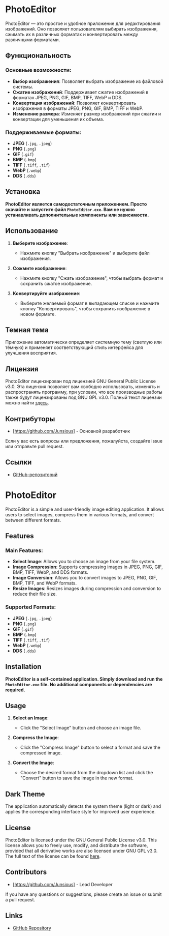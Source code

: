 # PhotoEditor

PhotoEditor — это простое и удобное приложение для редактирования изображений. Оно позволяет пользователям выбирать изображения, сжимать их в различных форматах и конвертировать между различными форматами.

## Функциональность

### Основные возможности:
- **Выбор изображения**: Позволяет выбрать изображение из файловой системы.
- **Сжатие изображений**: Поддерживает сжатие изображений в форматах JPEG, PNG, GIF, BMP, TIFF, WebP и DDS.
- **Конвертация изображений**: Позволяет конвертировать изображения в форматы JPEG, PNG, GIF, BMP, TIFF и WebP.
- **Изменение размера**: Изменяет размер изображений при сжатии и конвертации для уменьшения их объема.

### Поддерживаемые форматы:
- **JPEG** (`.jpg`, `.jpeg`)
- **PNG** (`.png`)
- **GIF** (`.gif`)
- **BMP** (`.bmp`)
- **TIFF** (`.tiff`, `.tif`)
- **WebP** (`.webp`)
- **DDS** (`.dds`)

## Установка

**PhotoEditor является самодостаточным приложением. Просто скачайте и запустите файл `PhotoEditor.exe`. Вам не нужно устанавливать дополнительные компоненты или зависимости.**

## Использование

1. **Выберите изображение**:
   - Нажмите кнопку "Выбрать изображение" и выберите файл изображения.

2. **Сожмите изображение**:
   - Нажмите кнопку "Сжать изображение", чтобы выбрать формат и сохранить сжатое изображение.

3. **Конвертируйте изображение**:
   - Выберите желаемый формат в выпадающем списке и нажмите кнопку "Конвертировать", чтобы сохранить изображение в новом формате.

## Темная тема

Приложение автоматически определяет системную тему (светлую или тёмную) и применяет соответствующий стиль интерфейса для улучшения восприятия.

## Лицензия

PhotoEditor лицензирован под лицензией GNU General Public License v3.0. Эта лицензия позволяет вам свободно использовать, изменять и распространять программу, при условии, что все производные работы также будут лицензированы под GNU GPL v3.0. Полный текст лицензии можно найти [здесь](https://www.gnu.org/licenses/gpl-3.0.html).

## Контрибуторы

- [https://github.com/Junsious] - Основной разработчик

Если у вас есть вопросы или предложения, пожалуйста, создайте issue или отправьте pull request.

## Ссылки

- [GitHub-репозиторий](https://github.com/Junsious/PhotoEditor)


# PhotoEditor

PhotoEditor is a simple and user-friendly image editing application. It allows users to select images, compress them in various formats, and convert between different formats.

## Features

### Main Features:
- **Select Image**: Allows you to choose an image from your file system.
- **Image Compression**: Supports compressing images in JPEG, PNG, GIF, BMP, TIFF, WebP, and DDS formats.
- **Image Conversion**: Allows you to convert images to JPEG, PNG, GIF, BMP, TIFF, and WebP formats.
- **Resize Images**: Resizes images during compression and conversion to reduce their file size.

### Supported Formats:
- **JPEG** (`.jpg`, `.jpeg`)
- **PNG** (`.png`)
- **GIF** (`.gif`)
- **BMP** (`.bmp`)
- **TIFF** (`.tiff`, `.tif`)
- **WebP** (`.webp`)
- **DDS** (`.dds`)

## Installation

**PhotoEditor is a self-contained application. Simply download and run the `PhotoEditor.exe` file. No additional components or dependencies are required.**

## Usage

1. **Select an Image**:
   - Click the "Select Image" button and choose an image file.

2. **Compress the Image**:
   - Click the "Compress Image" button to select a format and save the compressed image.

3. **Convert the Image**:
   - Choose the desired format from the dropdown list and click the "Convert" button to save the image in the new format.

## Dark Theme

The application automatically detects the system theme (light or dark) and applies the corresponding interface style for improved user experience.

## License

PhotoEditor is licensed under the GNU General Public License v3.0. This license allows you to freely use, modify, and distribute the software, provided that all derivative works are also licensed under GNU GPL v3.0. The full text of the license can be found [here](https://www.gnu.org/licenses/gpl-3.0.html).

## Contributors

- [https://github.com/Junsious] - Lead Developer

If you have any questions or suggestions, please create an issue or submit a pull request.

## Links

- [GitHub Repository](https://github.com/Junsious/PhotoEditor)

